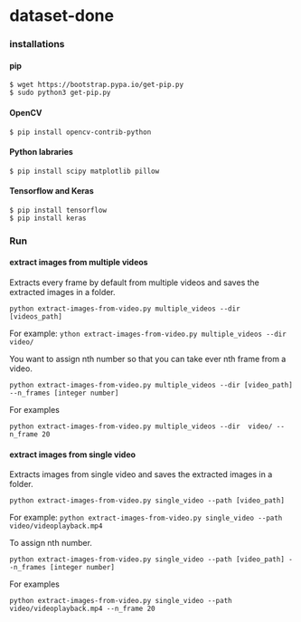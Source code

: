 # dataset-done

### installations

#### pip
```
$ wget https://bootstrap.pypa.io/get-pip.py
$ sudo python3 get-pip.py
```
#### OpenCV
```$ pip install opencv-contrib-python```
#### Python labraries
```$ pip install scipy matplotlib pillow```
#### Tensorflow and Keras

```
$ pip install tensorflow
$ pip install keras
```

### Run
#### extract images from multiple videos
Extracts every frame by default from multiple videos and saves the extracted images in a folder.

```python extract-images-from-video.py multiple_videos --dir [videos_path]```

For example:
```ython extract-images-from-video.py multiple_videos --dir  video/```

You want to assign nth number so that you can take ever nth frame from a video.

```python extract-images-from-video.py multiple_videos --dir [video_path] --n_frames [integer number]```

For examples

```python extract-images-from-video.py multiple_videos --dir  video/ --n_frame 20```

#### extract images from single video

Extracts images from single video and saves the extracted images in a folder.

```python extract-images-from-video.py single_video --path [video_path]```

For example:
```python extract-images-from-video.py single_video --path video/videoplayback.mp4```

To assign nth number.

```python extract-images-from-video.py single_video --path [video_path] --n_frames [integer number]```

For examples

```python extract-images-from-video.py single_video --path video/videoplayback.mp4 --n_frame 20```